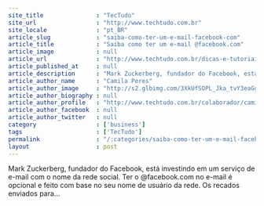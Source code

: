 ```yaml
---
site_title               : "TecTudo"
site_url                 : "http://www.techtudo.com.br"
site_locale              : "pt_BR"
article_slug             : "saiba-como-ter-um-e-mail-facebook-com"
article_title            : "Saiba como ter um e-mail @facebook.com"
article_image            : null
article_url              : "http://www.techtudo.com.br/dicas-e-tutoriais/noticia/2011/02/saiba-como-ter-um-e-mail-facebookcom.html"
article_published_at     : null
article_description      : "Mark Zuckerberg, fundador do Facebook, está investindo em um serviço de e-mail com o nome da rede social. Ter o @facebook.com no e-mail é opcional e feito com base no seu nome de usuário da rede. Os recados enviados para..."
article_author_name      : "Camila Peres"
article_author_image     : "http://s2.glbimg.com/3XkUfSOPL_Jka_tvY3eaGgZzRjM=/30x30/s2.glbimg.com/d8zHGh6MIdPsJUht56-MWbFRsyw=/12x0:598x587/140x140/s.glbimg.com/po/tt2/f/original/2015/10/14/foto_1.png"
article_author_biography : null
article_author_profile   : "http://www.techtudo.com.br/colaborador/camila-peres.html"
article_author_facebook  : null
article_author_twitter   : null
category                 : ['business']
tags                     : ['TecTudo']
permalink                : "/:categories/saiba-como-ter-um-e-mail-facebook-com/"
layout                   : post
---
```


Mark Zuckerberg, fundador do Facebook, está investindo em um serviço de e-mail com o nome da rede social. Ter o @facebook.com no e-mail é opcional e feito com base no seu nome de usuário da rede. Os recados enviados para...
